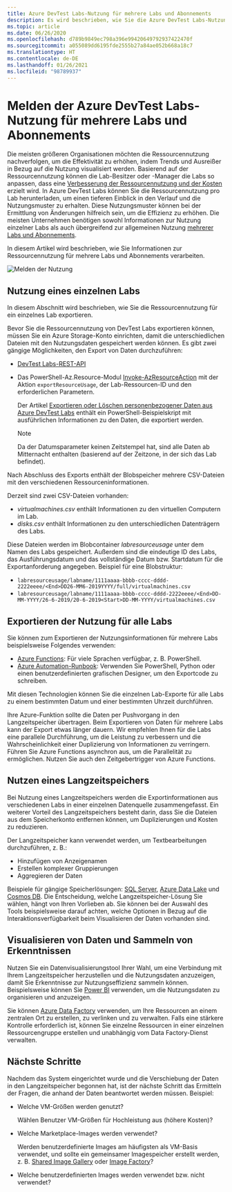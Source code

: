 ```yaml
---
title: Azure DevTest Labs-Nutzung für mehrere Labs und Abonnements
description: Es wird beschrieben, wie Sie die Azure DevTest Labs-Nutzung für mehrere Labs und Abonnements melden.
ms.topic: article
ms.date: 06/26/2020
ms.openlocfilehash: d789b9849ec798a396e99420649792937422470f
ms.sourcegitcommit: a055089dd6195fde2555b27a84ae052b668a18c7
ms.translationtype: HT
ms.contentlocale: de-DE
ms.lasthandoff: 01/26/2021
ms.locfileid: "98789937"
---
```

# <a name="report-azure-devtest-labs-usage-across-multiple-labs-and-subscriptions"></a>Melden der Azure DevTest Labs-Nutzung für mehrere Labs und Abonnements

Die meisten größeren Organisationen möchten die Ressourcennutzung nachverfolgen, um die Effektivität zu erhöhen, indem Trends und Ausreißer in Bezug auf die Nutzung visualisiert werden. Basierend auf der Ressourcennutzung können die Lab-Besitzer oder -Manager die Labs so anpassen, dass eine [Verbesserung der Ressourcennutzung und der Kosten](../cost-management-billing/cost-management-billing-overview.md) erzielt wird. In Azure DevTest Labs können Sie die Ressourcennutzung pro Lab herunterladen, um einen tieferen Einblick in den Verlauf und die Nutzungsmuster zu erhalten. Diese Nutzungsmuster können bei der Ermittlung von Änderungen hilfreich sein, um die Effizienz zu erhöhen. Die meisten Unternehmen benötigen sowohl Informationen zur Nutzung einzelner Labs als auch übergreifend zur allgemeinen Nutzung [mehrerer Labs und Abonnements](/azure/architecture/cloud-adoption/decision-guides/subscriptions/). 

In diesem Artikel wird beschrieben, wie Sie Informationen zur Ressourcennutzung für mehrere Labs und Abonnements verarbeiten.

![Melden der Nutzung](./media/report-usage-across-multiple-labs-subscriptions/report-usage.png)

## <a name="individual-lab-usage"></a>Nutzung eines einzelnen Labs

In diesem Abschnitt wird beschrieben, wie Sie die Ressourcennutzung für ein einzelnes Lab exportieren.

Bevor Sie die Ressourcennutzung von DevTest Labs exportieren können, müssen Sie ein Azure Storage-Konto einrichten, damit die unterschiedlichen Dateien mit den Nutzungsdaten gespeichert werden können. Es gibt zwei gängige Möglichkeiten, den Export von Daten durchzuführen:

* [DevTest Labs-REST-API](/rest/api/dtl/labs/exportresourceusage) 
* Das PowerShell-Az.Resource-Modul [Invoke-AzResourceAction](/powershell/module/az.resources/invoke-azresourceaction?view=azps-2.5.0&viewFallbackFrom=azps-2.3.2) mit der Aktion `exportResourceUsage`, der Lab-Ressourcen-ID und den erforderlichen Parametern. 

    Der Artikel [Exportieren oder Löschen personenbezogener Daten aus Azure DevTest Labs](personal-data-delete-export.md) enthält ein PowerShell-Beispielskript mit ausführlichen Informationen zu den Daten, die exportiert werden. 

    > [!NOTE]
    > Da der Datumsparameter keinen Zeitstempel hat, sind alle Daten ab Mitternacht enthalten (basierend auf der Zeitzone, in der sich das Lab befindet).

Nach Abschluss des Exports enthält der Blobspeicher mehrere CSV-Dateien mit den verschiedenen Ressourceninformationen.
  
Derzeit sind zwei CSV-Dateien vorhanden:

* *virtualmachines.csv* enthält Informationen zu den virtuellen Computern im Lab.
* *disks.csv* enthält Informationen zu den unterschiedlichen Datenträgern des Labs. 

Diese Dateien werden im Blobcontainer *labresourceusage* unter dem Namen des Labs gespeichert. Außerdem sind die eindeutige ID des Labs, das Ausführungsdatum und das vollständige Datum bzw. Startdatum für die Exportanforderung angegeben. Beispiel für eine Blobstruktur:

* `labresourceusage/labname/1111aaaa-bbbb-cccc-dddd-2222eeee/<End>DD26-MM6-2019YYYY/full/virtualmachines.csv`
* `labresourceusage/labname/1111aaaa-bbbb-cccc-dddd-2222eeee/<End>DD-MM-YYYY/26-6-2019/20-6-2019<Start>DD-MM-YYYY/virtualmachines.csv`

## <a name="exporting-usage-for-all-labs"></a>Exportieren der Nutzung für alle Labs

Sie können zum Exportieren der Nutzungsinformationen für mehrere Labs beispielsweise Folgendes verwenden: 

* [Azure Functions](../azure-functions/index.yml): Für viele Sprachen verfügbar, z. B. PowerShell. 
* [Azure Automation-Runbook](../automation/index.yml): Verwenden Sie PowerShell, Python oder einen benutzerdefinierten grafischen Designer, um den Exportcode zu schreiben.

Mit diesen Technologien können Sie die einzelnen Lab-Exporte für alle Labs zu einem bestimmten Datum und einer bestimmten Uhrzeit durchführen. 

Ihre Azure-Funktion sollte die Daten per Pushvorgang in den Langzeitspeicher übertragen. Beim Exportieren von Daten für mehrere Labs kann der Export etwas länger dauern. Wir empfehlen Ihnen für die Labs eine parallele Durchführung, um die Leistung zu verbessern und die Wahrscheinlichkeit einer Duplizierung von Informationen zu verringern. Führen Sie Azure Functions asynchron aus, um die Parallelität zu ermöglichen. Nutzen Sie auch den Zeitgebertrigger von Azure Functions.

## <a name="using-a-long-term-storage"></a>Nutzen eines Langzeitspeichers

Bei Nutzung eines Langzeitspeichers werden die Exportinformationen aus verschiedenen Labs in einer einzelnen Datenquelle zusammengefasst. Ein weiterer Vorteil des Langzeitspeichers besteht darin, dass Sie die Dateien aus dem Speicherkonto entfernen können, um Duplizierungen und Kosten zu reduzieren. 

Der Langzeitspeicher kann verwendet werden, um Textbearbeitungen durchzuführen, z. B.: 

* Hinzufügen von Anzeigenamen
* Erstellen komplexer Gruppierungen
* Aggregieren der Daten

Beispiele für gängige Speicherlösungen: [SQL Server](https://azure.microsoft.com/services/sql-database/), [Azure Data Lake](https://azure.microsoft.com/services/storage/data-lake-storage/) und [Cosmos DB](https://azure.microsoft.com/services/cosmos-db/). Die Entscheidung, welche Langzeitspeicher-Lösung Sie wählen, hängt von Ihren Vorlieben ab. Sie können bei der Auswahl des Tools beispielsweise darauf achten, welche Optionen in Bezug auf die Interaktionsverfügbarkeit beim Visualisieren der Daten vorhanden sind.

## <a name="visualizing-data-and-gathering-insights"></a>Visualisieren von Daten und Sammeln von Erkenntnissen

Nutzen Sie ein Datenvisualisierungstool Ihrer Wahl, um eine Verbindung mit Ihrem Langzeitspeicher herzustellen und die Nutzungsdaten anzuzeigen, damit Sie Erkenntnisse zur Nutzungseffizienz sammeln können. Beispielsweise können Sie [Power BI](/power-bi/power-bi-overview) verwenden, um die Nutzungsdaten zu organisieren und anzuzeigen. 

Sie können [Azure Data Factory](https://azure.microsoft.com/services/data-factory/) verwenden, um Ihre Ressourcen an einem zentralen Ort zu erstellen, zu verlinken und zu verwalten. Falls eine stärkere Kontrolle erforderlich ist, können Sie einzelne Ressourcen in einer einzelnen Ressourcengruppe erstellen und unabhängig vom Data Factory-Dienst verwalten.  

## <a name="next-steps"></a>Nächste Schritte

Nachdem das System eingerichtet wurde und die Verschiebung der Daten in den Langzeitspeicher begonnen hat, ist der nächste Schritt das Ermitteln der Fragen, die anhand der Daten beantwortet werden müssen. Beispiel: 

-   Welche VM-Größen werden genutzt?

    Wählen Benutzer VM-Größen für Hochleistung aus (höhere Kosten)?
-   Welche Marketplace-Images werden verwendet?

    Werden benutzerdefinierte Images am häufigsten als VM-Basis verwendet, und sollte ein gemeinsamer Imagespeicher erstellt werden, z. B. [Shared Image Gallery](../virtual-machines/shared-image-galleries.md) oder [Image Factory](image-factory-create.md)?
-   Welche benutzerdefinierten Images werden verwendet bzw. nicht verwendet?